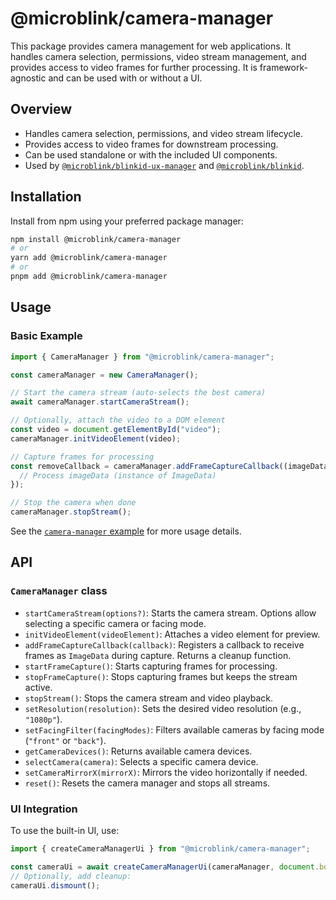 # @microblink/camera-manager

This package provides camera management for web applications. It handles camera selection, permissions, video stream management, and provides access to video frames for further processing. It is framework-agnostic and can be used with or without a UI.

## Overview

- Handles camera selection, permissions, and video stream lifecycle.
- Provides access to video frames for downstream processing.
- Can be used standalone or with the included UI components.
- Used by [`@microblink/blinkid-ux-manager`](https://www.npmjs.com/package/@microblink/blinkid-ux-manager) and [`@microblink/blinkid`](https://www.npmjs.com/package/@microblink/blinkid).

## Installation

Install from npm using your preferred package manager:

```sh
npm install @microblink/camera-manager
# or
yarn add @microblink/camera-manager
# or
pnpm add @microblink/camera-manager
```

## Usage

### Basic Example

```js
import { CameraManager } from "@microblink/camera-manager";

const cameraManager = new CameraManager();

// Start the camera stream (auto-selects the best camera)
await cameraManager.startCameraStream();

// Optionally, attach the video to a DOM element
const video = document.getElementById("video");
cameraManager.initVideoElement(video);

// Capture frames for processing
const removeCallback = cameraManager.addFrameCaptureCallback((imageData) => {
  // Process imageData (instance of ImageData)
});

// Stop the camera when done
cameraManager.stopStream();
```

See the [`camera-manager` example](../../apps/examples/camera-manager/src/App.tsx) for more usage details.

## API

### `CameraManager` class

- `startCameraStream(options?)`: Starts the camera stream. Options allow selecting a specific camera or facing mode.
- `initVideoElement(videoElement)`: Attaches a video element for preview.
- `addFrameCaptureCallback(callback)`: Registers a callback to receive frames as `ImageData` during capture. Returns a cleanup function.
- `startFrameCapture()`: Starts capturing frames for processing.
- `stopFrameCapture()`: Stops capturing frames but keeps the stream active.
- `stopStream()`: Stops the camera stream and video playback.
- `setResolution(resolution)`: Sets the desired video resolution (e.g., `"1080p"`).
- `setFacingFilter(facingModes)`: Filters available cameras by facing mode (`"front"` or `"back"`).
- `getCameraDevices()`: Returns available camera devices.
- `selectCamera(camera)`: Selects a specific camera device.
- `setCameraMirrorX(mirrorX)`: Mirrors the video horizontally if needed.
- `reset()`: Resets the camera manager and stops all streams.

### UI Integration

To use the built-in UI, use:

```js
import { createCameraManagerUi } from "@microblink/camera-manager";

const cameraUi = await createCameraManagerUi(cameraManager, document.body);
// Optionally, add cleanup:
cameraUi.dismount();
```
